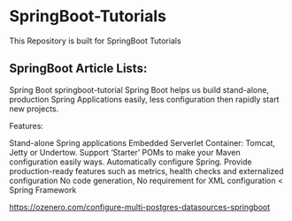 # SpringBoot-Tutorials
This Repository is built for SpringBoot Tutorials

SpringBoot Article Lists:
------------------------

Spring Boot
springboot-tutorial
Spring Boot helps us build stand-alone, production Spring Applications easily, less configuration then rapidly start new projects.

Features:

Stand-alone Spring applications
Embedded Serverlet Container: Tomcat, Jetty or Undertow.
Support ‘Starter’ POMs to make your Maven configuration easily ways.
Automatically configure Spring.
Provide production-ready features such as metrics, health checks and externalized configuration
No code generation, No requirement for XML configuration
< Spring Framework


https://ozenero.com/configure-multi-postgres-datasources-springboot
